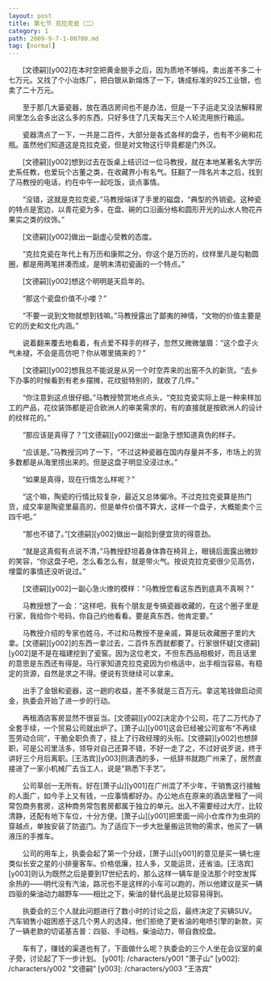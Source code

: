 ```yaml
---
layout: post
title: 第七节 克拉克瓷（二）
category: 1
path: 2009-9-7-1-00700.md
tag: [normal]
---
```


　　[文德嗣][y002]在本时空把黄金脱手之后，因为质地不够纯，卖出差不多二十七万元。又找了个小冶炼厂，把白银从新熔炼了一下，铸成标准的925工业银，也卖了二十万元。

　　至于那几大篓瓷器，放在酒店房间也不是办法，但是一下子运走又没法解释房间里怎么会多出这么多的东西，只好多住了几天每天三个人轮流用旅行箱运。

　　瓷器清点了一下，一共是二百件，大部分是各式各样的盘子，也有不少碗和花瓶。虽然他们知道这是克拉克瓷，但是对文物这行毕竟都是门外汉。

　　[文德嗣][y002]想到过去在饭桌上结识过一位马教授，就在本地某著名大学历史系任教，也爱玩个古董之类，在收藏界小有名气。狂翻了一阵名片本之后，找到了马教授的电话，约在中午一起吃饭，谈点事情。

　　“没错，这就是克拉克瓷，”马教授端详了手里的磁盘，“典型的外销瓷。这种瓷的特点是宽边，以青花瓷为多，在盘、碗的口沿画分格和圆形开光的山水人物花卉果实之类的纹饰。”

　　[文德嗣][y002]做出一副虚心受教的态度。

　　“克拉克瓷在年代上有万历和康熙之分。你这个是万历的，纹样里凡是勾勒圆圈，都是用两笔拼凑而成，是明末清初瓷画的一个特点。”

　　[文德嗣][y002]想这个明明是天启年的。

　　“那这个瓷盘价值不小喽？”

　　“不要一说到文物就想到钱嘛。”马教授露出了鄙夷的神情，“文物的价值主要是它的历史和文化内涵。”

　　说着翻来覆去地看着，有点爱不释手的样子，忽然又微微皱眉：“这个盘子火气未褪，不会是高仿吧？你从哪里搞来的？”

　　[文德嗣][y002]想我总不能说是从另一个时空弄来的出窑不久的新货。“去乡下办事的时候看到有老乡摆摊，花纹挺特别的，就收了几件。”

　　“你注意到这点很仔细。”马教授赞赏地点点头，“克拉克瓷实际上是一种来样加工的产品，花纹装饰都是迎合欧洲人的审美需求的，有的直接就是按欧洲人的设计的纹样花的。”

　　“那应该是真得了？”[文德嗣][y002]做出一副急于想知道真伪的样子。

　　“应该是。”马教授沉吟了一下，“不过这种瓷器在国内存量并不多，市场上的货多数都是从海里捞出来的。但是这盘子明显没浸过水。”

　　“如果是真得，现在行情怎么样呢？”

　　“这个嘛，陶瓷的行情比较复杂，最近又总体偏冷。不过克拉克瓷算是热门货，成交率是陶瓷里最高的，但是单件价值不算大，这样一个盘子，大概能卖个三四千吧。”

　　“那也不错了。”[文德嗣][y002]做出一副拾到便宜货的得意劲。

　　“就是这真假有点说不清，”马教授舒坦着身体靠在椅背上，眼镜后面露出微妙的笑容，“你这盘子吧，怎么看怎么有，就是带火气。按说克拉克瓷很少见高仿，埋雷的事情还没听说过。”

　　[文德嗣][y002]一副心急火燎的模样：“马教授您看这东西到底真不真啊？”

　　马教授想了一会：“这样吧，我有个朋友是专搞瓷器收藏的，在这个圈子里是行家，我给你个号码，你自己约他看看。要是真东西，他肯定要。”

　　马教授介绍的专家也姓马，不过和马教授不是亲戚，算是玩收藏圈子里的大拿。[文德嗣][y002]的东西一拿过去，二百件东西就都要了。行家很怀疑[文德嗣][y002]是不是在福建挖到了瓷窖。因为这位老文，不但东西品相极好，而且话里的意思是东西还有得是。马行家知道克拉克瓷因为价格适中，出手相当容易。有稳定的货源，自然是求之不得。便说有货继续可以拿来。

　　出手了金银和瓷器，这一趟的收益，差不多就是三百万元。拿这笔钱做启动资金，执委会开始了进一步的行动。

　　再租酒店客房显然不很妥当。[文德嗣][y002]决定办个公司，花了二万代办了全套手续，一个贸易公司就出炉了。[萧子山][y001]这会已经被公司宣布“不再续签劳动合同”，干脆全职负责了，挂上了行政经理的头衔。[文德嗣][y002]也想辞职，可是公司里活多，领导对自己还算不错，不好一走了之，不过好说歹说，终于讲好三个月后离职。[王洛宾][y003]则潇洒的多，一纸辞书就跑广州来了，居然直接进了一家小机械厂去当工人，说是“熟悉下手艺”。

　　公司草创一无所有。好在[萧子山][y001]在广州混了不少年，干销售这行接触的人面广，如今手上又有钱，一应事情都好办。办公地点在原来的酒店里租了一间常包商务套房，这种商务常包套房都属于独立的单元。出入不需要经过大厅，比较清静，还配有地下车位，十分方便。[萧子山][y001]把里面一间小仓库作为虫洞的穿越点，单独安装了防盗门。为了适应下一步大批量搬运货物的需求，他买了一辆液压的手推车。

　　公司的用车上，执委会起了第一个分歧，[萧子山][y001]的意见是买一辆七座类似长安之星的小排量客车。价格低廉，拉人多，又能运货，还省油。[王洛宾][y003]则认为既然之后是要到17世纪去的，那么这样一辆车是没法那个时空发挥余热的——明代没有汽油，路况也不是这样的小车可以跑的，所以他建议是买一辆四驱的柴油动力越野车——相比之下，柴油的替代品是比较容易得到。

　　执委会的三个人就此问题进行了数小时的讨论之后，最终决定了买辆SUV。汽车销售小姐困惑于这几个男人的选择，他们拒绝了更省油的电喷引擎的新款，买了一辆老款的切诺基吉普：四驱、手动档，柴油动力，带自救绞盘。

　　车有了，赚钱的渠道也有了，下面做什么呢？执委会的三个人坐在会议室的桌子旁，讨论起了下一步计划。
[y001]: /characters/y001 "萧子山"
[y002]: /characters/y002 "文德嗣"
[y003]: /characters/y003 "王洛宾"
